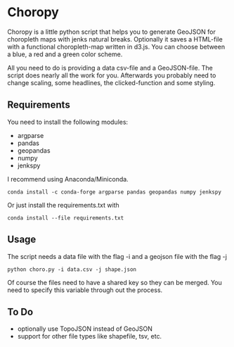 # Choropy

Choropy is a little python script that helps you to generate GeoJSON for choropleth maps with jenks natural breaks. Optionally it saves a HTML-file with a functional choropleth-map written in d3.js. You can choose between a blue, a red and a green color scheme.

All you need to do is providing a data csv-file and a GeoJSON-file. The script does nearly all the work for you. Afterwards you probably need to change scaling, some headlines, the clicked-function and some styling.

## Requirements

You need to install the following modules:
+ argparse
+ pandas
+ geopandas
+ numpy
+ jenkspy

I recommend using Anaconda/Miniconda.
```
conda install -c conda-forge argparse pandas geopandas numpy jenkspy
```

Or just install the requirements.txt with
```
conda install --file requirements.txt
```

## Usage

The script needs a data file with the flag -i and a geojson file with the flag -j

```
python choro.py -i data.csv -j shape.json
```

Of course the files need to have a shared key so they can be merged. You need to specify this variable through out the process.

## To Do

+ optionally use TopoJSON instead of GeoJSON
+ support for other file types like shapefile, tsv, etc.

